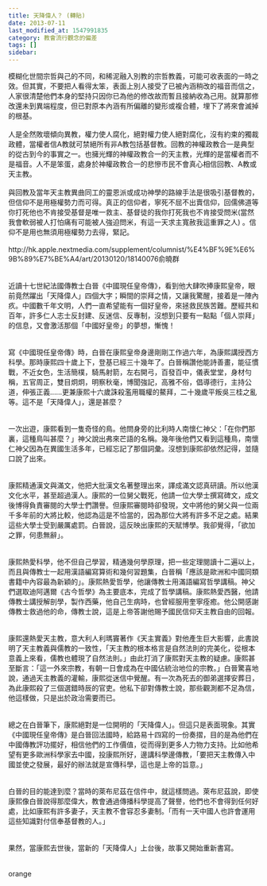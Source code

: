 ```yaml
---
title: 天降偉人？ (轉貼)
date: 2013-07-11
last_modified_at: 1547991835
category: 教會流行觀念的偏差
tags: []
sidebar: 
---
```


<p>模糊化世間宗哲與己的不同，和稀泥融入別教的宗哲教義，可能可收表面的一時之效。但其實，不要把人看得太笨，表面上別人接受了已被內涵稍改的福音而信之，人家很清楚他們本身的堅持只因你已為他的修改故而暫且接納收為己用。就算那修改還未到異端程度，但已對原本內涵有所偏離的變形或複合體，埋下了將來會滅掉的根基。<br/><br/>人是全然敗壞傾向異教，權力使人腐化，絕對權力使人絕對腐化，沒有約束的獨裁政體，當權者信A教就可禁絕所有非A教包括基督教。回教的神權政教合一是典型的從古到今的事實之一。也擁光輝的神權政教合一的天主教，光輝的是當權者而不是福音。人不是笨蛋，處身於神權政教合一的悲慘市民不會真心相信回教、A教或天主教。<br/><br/>與回教及當年天主教異曲同工的靈恩派或成功神學的路線手法是很吸引基督教的，但信仰不是用極權勢力而可得。真正的信仰者，寧死不屈不出賣信仰，回儒佛道等你打死他也不肯接受基督是唯一救主、基督徒的我你打死我也不肯接受問米(當然我會軟弱被人打怕痛有可能被人強迫問米，有這一天求主寬赦我這重罪之人) 。信仰不是用也無須用極權勢力去得，緊記。<br/><br/>http://hk.apple.nextmedia.com/supplement/columnist/%E4%BF%9E%E6%9B%89%E7%BE%A4/art/20130120/18140076<!--more-->俞曉群<br/><br/><br/>近讀十七世紀法國傳教士白晉《中國現任皇帝傳》，看到他大肆吹捧康熙皇帝，眼前竟然躍出「天降偉人」四個大字；瞬間的崇拜之情，又讓我驚醒，接着是一陣內疚。中國數千年文明，人們一直希望能有一個好皇帝，來拯救民族苦難。歷經共和百年，許多仁人志士反封建、反迷信、反專制，沒想到只要有一點點「個人崇拜」的信息，又會激活那個「中國好皇帝」的夢想，慚愧！<br/><br/><br/>寫《中國現任皇帝傳》時，白晉在康熙皇帝身邊剛剛工作過六年，為康熙講授西方科學。那時康熙四十歲上下，登基已經三十幾年了。白晉稱讚他能詩善畫，能征慣戰，不近女色，生活簡樸，騎馬射箭，左右開弓，百發百中，儀表堂堂，身材勻稱，五官周正，雙目炯炯，明察秋毫，博聞強記，高雅不俗，倡導德行，主持公道，伸張正義……更兼康熙十六歲誅殺濫用職權的鰲拜，二十幾歲平叛吳三桂之亂等。這不是「天降偉人」，還是甚麼？<br/><br/><br/>一次出遊，康熙看到一隻奇怪的鳥。他問身旁的比利時人南懷仁神父：「在你們那裏，這種鳥叫甚麼？」神父說出弗來芒語的名稱。幾年後他們又看到這種鳥，南懷仁神父因為在異國生活多年，已經忘記了那個詞彙。沒想到康熙卻依然記得，並隨口說了出來。<br/><br/><br/>康熙精通漢文與滿文，他把大批漢文名著整理出來，譯成滿文認真研讀。所以他漢文化水平，甚至超過漢人。康熙的一位舅父戰死，他請一位大學士撰寫碑文，成文後博得負責審閱的大學士們讚譽。但康熙審閱時卻發現，文中將他的舅父與一位兩千多年前的大將比較，他認為這是不恰當的，因為那位大將有許多不足之處。結果這些大學士受到嚴厲處罰。白晉說，這反映出康熙的天賦博學。我卻覺得，「欲加之罪，何患無辭」。<br/><br/><br/>康熙熱愛科學，他不但自己學習，精通幾何學原理，把一些定理閱讀十二遍以上，而且與傳教士一起用漢語編寫算術和幾何習題集，白晉稱「應該是歐洲和中國同類書籍中內容最為新穎的」。康熙熱愛哲學，他讓傳教士用滿語編寫哲學講稿。神父們選取迪阿邁爾《古今哲學》為主要底本，完成了哲學講稿。康熙熱愛西醫，他請傳教士講授解剖學，製作西藥，他自己生病時，也曾經服用奎寧痊癒。他公開感謝傳教士救過他的命，傳教士說，這是上帝答謝他賜予國民信仰天主教自由的回報。<br/><br/><br/>康熙還熱愛天主教，意大利人利瑪竇著作《天主實義》對他產生巨大影響，此書說明了天主教義與儒教的一致性，「天主教的根本格言是自然法則的完美化，從根本意義上來看，儒教也體現了自然法則。」由此打消了康熙對天主教的疑慮。康熙甚至斷言：「這一外來宗教，有朝一日會成為在中國佔統治地位的宗教。」白晉驚喜地說，通過天主教義的灌輸，康熙從迷信中覺醒。有一次為死去的御弟選擇安葬日，為此康熙殺了三個選錯時辰的官吏。他私下卻對傳教士說，那些觀測都不足為信，他這樣做，只是出於政治需要而已。<br/><br/><br/>總之在白晉筆下，康熙絕對是一位開明的「天降偉人」。但這只是表面現象。其實《中國現任皇帝傳》是白晉回法國時，給路易十四寫的一份奏摺，目的是為他們在中國傳教評功擺好，相信他們的工作價值，從而得到更多人力物力支持。比如他希望有更多歐洲科學家去中國，投康熙所好，邊講科學邊傳教，「要把天主教傳入中國並使之發展，最好的辦法就是宣傳科學，這也是上帝的旨意。」<br/><br/><br/>白晉的目的能達到麼？當時的萊布尼茲在信件中，就這樣問過。萊布尼茲說，即使康熙像白晉說得那麼偉大，教會通過傳播科學提高了聲譽，他們也不會得到任何好處，比如康熙有許多妻子，天主教不會容忍多妻制。「而有一天中國人也許會運用這些知識對付信奉基督教的人。」<br/><br/><br/>果然，當康熙去世後，當新的「天降偉人」上台後，故事又開始重新書寫。<br/><br/><br/>orange</p>